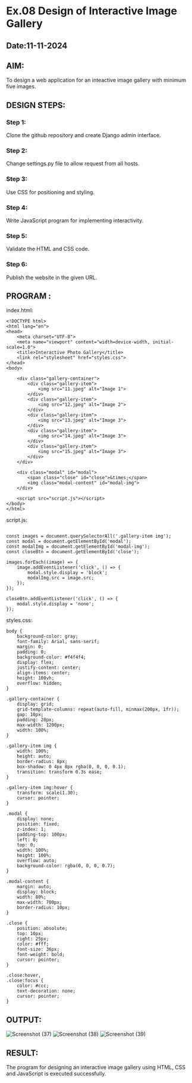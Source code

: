 # Ex.08 Design of Interactive Image Gallery
## Date:11-11-2024

## AIM:
To design a web application for an inteactive image gallery with minimum five images.

## DESIGN STEPS:

### Step 1:
Clone the github repository and create Django admin interface.

### Step 2:
Change settings.py file to allow request from all hosts.

### Step 3:
Use CSS for positioning and styling.

### Step 4:
Write JavaScript program for implementing interactivity.

### Step 5:
Validate the HTML and CSS code.

### Step 6:
Publish the website in the given URL.

## PROGRAM :
index.html:
```
<!DOCTYPE html>
<html lang="en">
<head>
    <meta charset="UTF-8">
    <meta name="viewport" content="width=device-width, initial-scale=1.0">
    <title>Interactive Photo Gallery</title>
    <link rel="stylesheet" href="styles.css">
</head>
<body>

    <div class="gallery-container">
        <div class="gallery-item">
            <img src="11.jpeg" alt="Image 1">
        </div>
        <div class="gallery-item">
            <img src="12.jpeg" alt="Image 2">
        </div>
        <div class="gallery-item">
            <img src="13.jpeg" alt="Image 3">
        </div>
        <div class="gallery-item">
            <img src="14.jpeg" alt="Image 3">
        </div>
        <div class="gallery-item">
            <img src="15.jpeg" alt="Image 3">
        </div>
    </div>

    <div class="modal" id="modal">
        <span class="close" id="close">&times;</span>
        <img class="modal-content" id="modal-img">
    </div>

    <script src="script.js"></script>
</body>
</html>
```
script.js:
```

const images = document.querySelectorAll('.gallery-item img');
const modal = document.getElementById('modal');
const modalImg = document.getElementById('modal-img');
const closeBtn = document.getElementById('close');

images.forEach((image) => {
    image.addEventListener('click', () => {
        modal.style.display = 'block';
        modalImg.src = image.src; 
    });
});

closeBtn.addEventListener('click', () => {
    modal.style.display = 'none';
});
```
styles.css:
```
body {
    background-color: gray;
    font-family: Arial, sans-serif;
    margin: 0;
    padding: 0;
    background-color: #f4f4f4;
    display: flex;
    justify-content: center;
    align-items: center;
    height: 100vh;
    overflow: hidden;
}

.gallery-container {
    display: grid;
    grid-template-columns: repeat(auto-fill, minmax(200px, 1fr));
    gap: 10px;
    padding: 20px;
    max-width: 1200px;
    width: 100%;
}

.gallery-item img {
    width: 100%;
    height: auto;
    border-radius: 8px;
    box-shadow: 0 4px 8px rgba(0, 0, 0, 0.1);
    transition: transform 0.3s ease;
}

.gallery-item img:hover {
    transform: scale(1.30);
    cursor: pointer;
}

.modal {
    display: none;
    position: fixed;
    z-index: 1;
    padding-top: 100px;
    left: 0;
    top: 0;
    width: 100%;
    height: 100%;
    overflow: auto;
    background-color: rgba(0, 0, 0, 0.7);
}

.modal-content {
    margin: auto;
    display: block;
    width: 80%;
    max-width: 700px;
    border-radius: 10px;
}

.close {
    position: absolute;
    top: 10px;
    right: 25px;
    color: #fff;
    font-size: 36px;
    font-weight: bold;
    cursor: pointer;
}

.close:hover,
.close:focus {
    color: #ccc;
    text-decoration: none;
    cursor: pointer;
}

```

## OUTPUT:
![Screenshot (37)](https://github.com/user-attachments/assets/293f94e3-ee6b-470f-9b44-57507f2b6c62)
![Screenshot (38)](https://github.com/user-attachments/assets/1c6588a0-3b23-4b4d-9aa0-f836017a39db)
![Screenshot (39)](https://github.com/user-attachments/assets/a5f1c706-1686-425b-9165-91691c10a20b)


## RESULT:
The program for designing an interactive image gallery using HTML, CSS and JavaScript is executed successfully.
